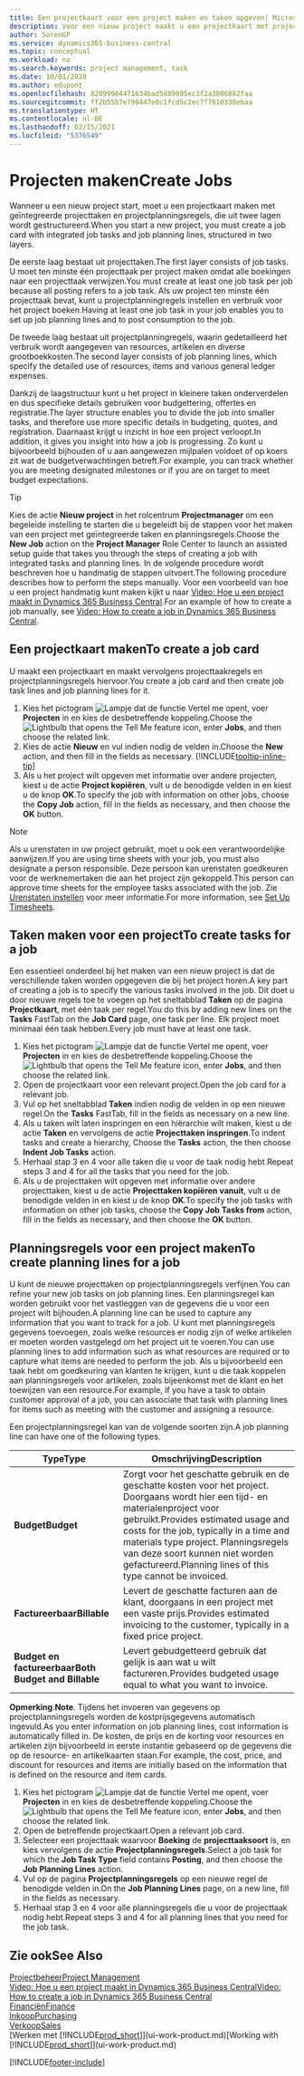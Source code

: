 ```yaml
---
title: Een projectkaart voor een project maken en taken opgeven| Microsoft Docs'
description: Voor een nieuw project maakt u een projectkaart met projecttaken en planningsregels om u te helpen voortgang en budgetten te beheren.
author: SorenGP
ms.service: dynamics365-business-central
ms.topic: conceptual
ms.workload: na
ms.search.keywords: project management, task
ms.date: 10/01/2020
ms.author: edupont
ms.openlocfilehash: 82099964471634bad5d89095ec3f2a3806882faa
ms.sourcegitcommit: ff2b55b7e790447e0c1fcd5c2ec7f7610338ebaa
ms.translationtype: HT
ms.contentlocale: nl-BE
ms.lasthandoff: 02/15/2021
ms.locfileid: "5376549"
---
```

# <a name="create-jobs"></a><span data-ttu-id="57517-103">Projecten maken</span><span class="sxs-lookup"><span data-stu-id="57517-103">Create Jobs</span></span>
<span data-ttu-id="57517-104">Wanneer u een nieuw project start, moet u een projectkaart maken met geïntegreerde projecttaken en projectplanningsregels, die uit twee lagen wordt gestructureerd.</span><span class="sxs-lookup"><span data-stu-id="57517-104">When you start a new project, you must create a job card with integrated job tasks and job planning lines, structured in two layers.</span></span>  

<span data-ttu-id="57517-105">De eerste laag bestaat uit projecttaken.</span><span class="sxs-lookup"><span data-stu-id="57517-105">The first layer consists of job tasks.</span></span> <span data-ttu-id="57517-106">U moet ten minste één projecttaak per project maken omdat alle boekingen naar een projecttaak verwijzen.</span><span class="sxs-lookup"><span data-stu-id="57517-106">You must create at least one job task per job because all posting refers to a job task.</span></span> <span data-ttu-id="57517-107">Als uw project ten minste één projecttaak bevat, kunt u projectplanningregels instellen en verbruik voor het project boeken.</span><span class="sxs-lookup"><span data-stu-id="57517-107">Having at least one job task in your job enables you to set up job planning lines and to post consumption to the job.</span></span>

<span data-ttu-id="57517-108">De tweede laag bestaat uit projectplanningregels, waarin gedetailleerd het verbruik wordt aangegeven van resources, artikelen en diverse grootboekkosten.</span><span class="sxs-lookup"><span data-stu-id="57517-108">The second layer consists of job planning lines, which specify the detailed use of resources, items and various general ledger expenses.</span></span>

<span data-ttu-id="57517-109">Dankzij de laagstructuur kunt u het project in kleinere taken onderverdelen en dus specifieke details gebruiken voor budgettering, offertes en registratie.</span><span class="sxs-lookup"><span data-stu-id="57517-109">The layer structure enables you to divide the job into smaller tasks, and therefore use more specific details in budgeting, quotes, and registration.</span></span> <span data-ttu-id="57517-110">Daarnaast krijgt u inzicht in hoe een project verloopt.</span><span class="sxs-lookup"><span data-stu-id="57517-110">In addition, it gives you insight into how a job is progressing.</span></span> <span data-ttu-id="57517-111">Zo kunt u bijvoorbeeld bijhouden of u aan aangewezen mijlpalen voldoet of op koers zit wat de budgetverwachtingen betreft.</span><span class="sxs-lookup"><span data-stu-id="57517-111">For example, you can track whether you are meeting designated milestones or if you are on target to meet budget expectations.</span></span>

> [!TIP]
> <span data-ttu-id="57517-112">Kies de actie **Nieuw project** in het rolcentrum **Projectmanager** om een begeleide instelling te starten die u begeleidt bij de stappen voor het maken van een project met geïntegreerde taken en planningsregels.</span><span class="sxs-lookup"><span data-stu-id="57517-112">Choose the **New Job** action on the **Project Manager** Role Center to launch an assisted setup guide that takes you through the steps of creating a job with integrated tasks and planning lines.</span></span> <span data-ttu-id="57517-113">In de volgende procedure wordt beschreven hoe u handmatig de stappen uitvoert.</span><span class="sxs-lookup"><span data-stu-id="57517-113">The following procedure describes how to perform the steps manually.</span></span> <span data-ttu-id="57517-114">Voor een voorbeeld van hoe u een project handmatig kunt maken kijkt u naar [Video: Hoe u een project maakt in Dynamics 365 Business Central](https://www.youtube.com/watch?v=VqaPWr7BWmw).</span><span class="sxs-lookup"><span data-stu-id="57517-114">For an example of how to create a job manually, see [Video: How to create a job in Dynamics 365 Business Central](https://www.youtube.com/watch?v=VqaPWr7BWmw).</span></span>

## <a name="to-create-a-job-card"></a><span data-ttu-id="57517-115">Een projectkaart maken</span><span class="sxs-lookup"><span data-stu-id="57517-115">To create a job card</span></span>
<span data-ttu-id="57517-116">U maakt een projectkaart en maakt vervolgens projecttaakregels en projectplanningsregels hiervoor.</span><span class="sxs-lookup"><span data-stu-id="57517-116">You create a job card and then create job task lines and job planning lines for it.</span></span>

1. <span data-ttu-id="57517-117">Kies het pictogram ![Lampje dat de functie Vertel me opent](media/ui-search/search_small.png "Vertel me wat u wilt doen"), voer **Projecten** in en kies de desbetreffende koppeling.</span><span class="sxs-lookup"><span data-stu-id="57517-117">Choose the ![Lightbulb that opens the Tell Me feature](media/ui-search/search_small.png "Tell me what you want to do") icon, enter **Jobs**, and then choose the related link.</span></span>  
2. <span data-ttu-id="57517-118">Kies de actie **Nieuw** en vul indien nodig de velden in.</span><span class="sxs-lookup"><span data-stu-id="57517-118">Choose the **New** action, and then fill in the fields as necessary.</span></span> [!INCLUDE[tooltip-inline-tip](includes/tooltip-inline-tip_md.md)]
3. <span data-ttu-id="57517-119">Als u het project wilt opgeven met informatie over andere projecten, kiest u de actie **Project kopiëren**, vult u de benodigde velden in en kiest u de knop **OK**.</span><span class="sxs-lookup"><span data-stu-id="57517-119">To specify the job with information on other jobs, choose the **Copy Job** action, fill in the fields as necessary, and then choose the **OK** button.</span></span>

> [!NOTE]  
>   <span data-ttu-id="57517-120">Als u urenstaten in uw project gebruikt, moet u ook een verantwoordelijke aanwijzen.</span><span class="sxs-lookup"><span data-stu-id="57517-120">If you are using time sheets with your job, you must also designate a person responsible.</span></span> <span data-ttu-id="57517-121">Deze persoon kan urenstaten goedkeuren voor de werknemertaken die aan het project zijn gekoppeld.</span><span class="sxs-lookup"><span data-stu-id="57517-121">This person can approve time sheets for the employee tasks associated with the job.</span></span> <span data-ttu-id="57517-122">Zie [Urenstaten instellen](projects-how-setup-time-sheets.md) voor meer informatie.</span><span class="sxs-lookup"><span data-stu-id="57517-122">For more information, see [Set Up Timesheets](projects-how-setup-time-sheets.md).</span></span>

## <a name="to-create-tasks-for-a-job"></a><span data-ttu-id="57517-123">Taken maken voor een project</span><span class="sxs-lookup"><span data-stu-id="57517-123">To create tasks for a job</span></span>
<span data-ttu-id="57517-124">Een essentieel onderdeel bij het maken van een nieuw project is dat de verschillende taken worden opgegeven die bij het project horen.</span><span class="sxs-lookup"><span data-stu-id="57517-124">A key part of creating a job is to specify the various tasks involved in the job.</span></span> <span data-ttu-id="57517-125">Dit doet u door nieuwe regels toe te voegen op het sneltabblad **Taken** op de pagina **Projectkaart**, met één taak per regel.</span><span class="sxs-lookup"><span data-stu-id="57517-125">You do this by adding new lines on the **Tasks** FastTab on the **Job Card** page, one task per line.</span></span> <span data-ttu-id="57517-126">Elk project moet minimaal één taak hebben.</span><span class="sxs-lookup"><span data-stu-id="57517-126">Every job must have at least one task.</span></span>

1. <span data-ttu-id="57517-127">Kies het pictogram ![Lampje dat de functie Vertel me opent](media/ui-search/search_small.png "Vertel me wat u wilt doen"), voer **Projecten** in en kies de desbetreffende koppeling.</span><span class="sxs-lookup"><span data-stu-id="57517-127">Choose the ![Lightbulb that opens the Tell Me feature](media/ui-search/search_small.png "Tell me what you want to do") icon, enter **Jobs**, and then choose the related link.</span></span>
2. <span data-ttu-id="57517-128">Open de projectkaart voor een relevant project.</span><span class="sxs-lookup"><span data-stu-id="57517-128">Open the job card for a relevant job.</span></span>
3. <span data-ttu-id="57517-129">Vul op het sneltabblad **Taken** indien nodig de velden in op een nieuwe regel.</span><span class="sxs-lookup"><span data-stu-id="57517-129">On the **Tasks** FastTab, fill in the fields as necessary on a new line.</span></span>
4. <span data-ttu-id="57517-130">Als u taken wilt laten inspringen en een hiërarchie wilt maken, kiest u de actie **Taken** en vervolgens de actie **Projecttaken inspringen**.</span><span class="sxs-lookup"><span data-stu-id="57517-130">To indent tasks and create a hierarchy, Choose the **Tasks** action, the then choose **Indent Job Tasks** action.</span></span>
5. <span data-ttu-id="57517-131">Herhaal stap 3 en 4 voor alle taken die u voor de taak nodig hebt.</span><span class="sxs-lookup"><span data-stu-id="57517-131">Repeat steps 3 and 4 for all the tasks that you need for the job.</span></span>
6. <span data-ttu-id="57517-132">Als u de projecttaken wilt opgeven met informatie over andere projecttaken, kiest u de actie **Projecttaken kopiëren vanuit**, vult u de benodigde velden in en kiest u de knop **OK**.</span><span class="sxs-lookup"><span data-stu-id="57517-132">To specify the job tasks with information on other job tasks, choose the **Copy Job Tasks from** action, fill in the fields as necessary, and then choose the **OK** button.</span></span>

## <a name="to-create-planning-lines-for-a-job"></a><span data-ttu-id="57517-133">Planningsregels voor een project maken</span><span class="sxs-lookup"><span data-stu-id="57517-133">To create planning lines for a job</span></span>
<span data-ttu-id="57517-134">U kunt de nieuwe projecttaken op projectplanningsregels verfijnen.</span><span class="sxs-lookup"><span data-stu-id="57517-134">You can refine your new job tasks on job planning lines.</span></span> <span data-ttu-id="57517-135">Een planningsregel kan worden gebruikt voor het vastleggen van de gegevens die u voor een project wilt bijhouden.</span><span class="sxs-lookup"><span data-stu-id="57517-135">A planning line can be used to capture any information that you want to track for a job.</span></span> <span data-ttu-id="57517-136">U kunt met planningsregels gegevens toevoegen, zoals welke resources er nodig zijn of welke artikelen er moeten worden vastgelegd om het project uit te voeren.</span><span class="sxs-lookup"><span data-stu-id="57517-136">You can use planning lines to add information such as what resources are required or to capture what items are needed to perform the job.</span></span> <span data-ttu-id="57517-137">Als u bijvoorbeeld een taak hebt om goedkeuring van klanten te krijgen, kunt u die taak koppelen aan planningsregels voor artikelen, zoals bijeenkomst met de klant en het toewijzen van een resource.</span><span class="sxs-lookup"><span data-stu-id="57517-137">For example, if you have a task to obtain customer approval of a job, you can associate that task with planning lines for items such as meeting with the customer and assigning a resource.</span></span>  

<span data-ttu-id="57517-138">Een projectplanningsregel kan van de volgende soorten zijn.</span><span class="sxs-lookup"><span data-stu-id="57517-138">A job planning line can have one of the following types.</span></span>  

| <span data-ttu-id="57517-139">Type</span><span class="sxs-lookup"><span data-stu-id="57517-139">Type</span></span> | <span data-ttu-id="57517-140">Omschrijving</span><span class="sxs-lookup"><span data-stu-id="57517-140">Description</span></span> |
| --- | --- |
| <span data-ttu-id="57517-141">**Budget**</span><span class="sxs-lookup"><span data-stu-id="57517-141">**Budget**</span></span> |<span data-ttu-id="57517-142">Zorgt voor het geschatte gebruik en de geschatte kosten voor het project. Doorgaans wordt hier een tijd- en materialenproject voor gebruikt.</span><span class="sxs-lookup"><span data-stu-id="57517-142">Provides estimated usage and costs for the job, typically in a time and materials type project.</span></span> <span data-ttu-id="57517-143">Planningsregels van deze soort kunnen niet worden gefactureerd.</span><span class="sxs-lookup"><span data-stu-id="57517-143">Planning lines of this type cannot be invoiced.</span></span> |
| <span data-ttu-id="57517-144">**Factureerbaar**</span><span class="sxs-lookup"><span data-stu-id="57517-144">**Billable**</span></span> |<span data-ttu-id="57517-145">Levert de geschatte facturen aan de klant, doorgaans in een project met een vaste prijs.</span><span class="sxs-lookup"><span data-stu-id="57517-145">Provides estimated invoicing to the customer, typically in a fixed price project.</span></span> |
| <span data-ttu-id="57517-146">**Budget en factureerbaar**</span><span class="sxs-lookup"><span data-stu-id="57517-146">**Both Budget and Billable**</span></span> |<span data-ttu-id="57517-147">Levert gebudgetteerd gebruik dat gelijk is aan wat u wilt factureren.</span><span class="sxs-lookup"><span data-stu-id="57517-147">Provides budgeted usage equal to what you want to invoice.</span></span> |

<span data-ttu-id="57517-148">**Opmerking**.</span><span class="sxs-lookup"><span data-stu-id="57517-148">**Note**.</span></span> <span data-ttu-id="57517-149">Tijdens het invoeren van gegevens op projectplanningsregels worden de kostprijsgegevens automatisch ingevuld.</span><span class="sxs-lookup"><span data-stu-id="57517-149">As you enter information on job planning lines, cost information is automatically filled in.</span></span> <span data-ttu-id="57517-150">De kosten, de prijs en de korting voor resources en artikelen zijn bijvoorbeeld in eerste instantie gebaseerd op de gegevens die op de resource- en artikelkaarten staan.</span><span class="sxs-lookup"><span data-stu-id="57517-150">For example, the cost, price, and discount for resources and items are initially based on the information that is defined on the resource and item cards.</span></span>

1. <span data-ttu-id="57517-151">Kies het pictogram ![Lampje dat de functie Vertel me opent](media/ui-search/search_small.png "Vertel me wat u wilt doen"), voer **Projecten** in en kies de desbetreffende koppeling.</span><span class="sxs-lookup"><span data-stu-id="57517-151">Choose the ![Lightbulb that opens the Tell Me feature](media/ui-search/search_small.png "Tell me what you want to do") icon, enter **Jobs**, and then choose the related link.</span></span>
2. <span data-ttu-id="57517-152">Open de betreffende projectkaart.</span><span class="sxs-lookup"><span data-stu-id="57517-152">Open a relevant job card.</span></span>
3. <span data-ttu-id="57517-153">Selecteer een projecttaak waarvoor **Boeking** de **projecttaaksoort** is, en kies vervolgens de actie **Projectplanningsregels**.</span><span class="sxs-lookup"><span data-stu-id="57517-153">Select a job task for which the **Job Task Type** field contains **Posting**, and then choose the **Job Planning Lines** action.</span></span>  
4. <span data-ttu-id="57517-154">Vul op de pagina **Projectplanningsregels** op een nieuwe regel de benodigde velden in.</span><span class="sxs-lookup"><span data-stu-id="57517-154">On the **Job Planning Lines** page, on a new line, fill in the fields as necessary.</span></span>
5. <span data-ttu-id="57517-155">Herhaal stap 3 en 4 voor alle planningsregels die u voor de projecttaak nodig hebt.</span><span class="sxs-lookup"><span data-stu-id="57517-155">Repeat steps 3 and 4 for all planning lines that you need for the job task.</span></span>

## <a name="see-also"></a><span data-ttu-id="57517-156">Zie ook</span><span class="sxs-lookup"><span data-stu-id="57517-156">See Also</span></span>

[<span data-ttu-id="57517-157">Projectbeheer</span><span class="sxs-lookup"><span data-stu-id="57517-157">Project Management</span></span>](projects-manage-projects.md)  
[<span data-ttu-id="57517-158">Video: Hoe u een project maakt in Dynamics 365 Business Central</span><span class="sxs-lookup"><span data-stu-id="57517-158">Video: How to create a job in Dynamics 365 Business Central</span></span>](https://www.youtube.com/watch?v=VqaPWr7BWmw)  
[<span data-ttu-id="57517-159">Financiën</span><span class="sxs-lookup"><span data-stu-id="57517-159">Finance</span></span>](finance.md)  
[<span data-ttu-id="57517-160">Inkoop</span><span class="sxs-lookup"><span data-stu-id="57517-160">Purchasing</span></span>](purchasing-manage-purchasing.md)  
[<span data-ttu-id="57517-161">Verkoop</span><span class="sxs-lookup"><span data-stu-id="57517-161">Sales</span></span>](sales-manage-sales.md)  
<span data-ttu-id="57517-162">[Werken met [!INCLUDE[prod_short](includes/prod_short.md)]](ui-work-product.md)</span><span class="sxs-lookup"><span data-stu-id="57517-162">[Working with [!INCLUDE[prod_short](includes/prod_short.md)]](ui-work-product.md)</span></span>  


[!INCLUDE[footer-include](includes/footer-banner.md)]